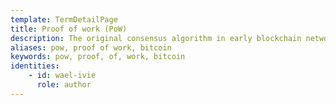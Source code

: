 ```yaml
---
template: TermDetailPage
title: Proof of work (PoW)
description: The original consensus algorithm in early blockchain networks, such as Bitcoin. This algorithm is used to confirm transactions and produce new blocks to the chain. With PoW, “miners” (those performing the computational work) compete against each other to complete transactions on the network and get rewarded.
aliases: pow, proof of work, bitcoin 
keywords: pow, proof, of, work, bitcoin
identities: 
    - id: wael-ivie
      role: author
---
```


##
